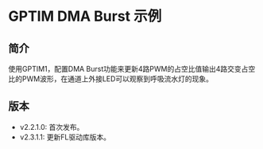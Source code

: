 # GPTIM DMA Burst 示例
## 简介
使用GPTIM1，配置DMA Burst功能来更新4路PWM的占空比值输出4路交变占空比的PWM波形，在通道上外接LED可以观察到呼吸流水灯的现象。

## 版本
- v2.2.1.0: 首次发布。
- v2.3.1.1: 更新FL驱动库版本。
